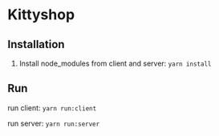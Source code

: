 # Kittyshop

## Installation

1.  Install node_modules from client and server: `yarn install`

## Run

run client: `yarn run:client`

run server: `yarn run:server`
